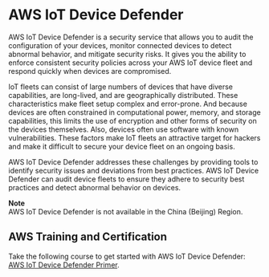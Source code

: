 # AWS IoT Device Defender<a name="device-defender"></a>

AWS IoT Device Defender is a security service that allows you to audit the configuration of your devices, monitor connected devices to detect abnormal behavior, and mitigate security risks\. It gives you the ability to enforce consistent security policies across your AWS IoT device fleet and respond quickly when devices are compromised\. 

IoT fleets can consist of large numbers of devices that have diverse capabilities, are long\-lived, and are geographically distributed\. These characteristics make fleet setup complex and error\-prone\. And because devices are often constrained in computational power, memory, and storage capabilities, this limits the use of encryption and other forms of security on the devices themselves\. Also, devices often use software with known vulnerabilities\. These factors make IoT fleets an attractive target for hackers and make it difficult to secure your device fleet on an ongoing basis\.

AWS IoT Device Defender addresses these challenges by providing tools to identify security issues and deviations from best practices\.  AWS IoT Device Defender can audit device fleets to ensure they adhere to security best practices and detect abnormal behavior on devices\.  

**Note**  
AWS IoT Device Defender is not available in the China \(Beijing\) Region\.

## AWS Training and Certification<a name="device-defender-training"></a>

Take the following course to get started with AWS IoT Device Defender: [AWS IoT Device Defender Primer](https://www.aws.training/Details/Curriculum?id=42108)\.